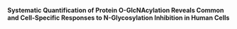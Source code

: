 **Systematic Quantification of Protein O-GlcNAcylation Reveals Common and Cell-Specific Responses to N-Glycosylation Inhibition in Human Cells**
